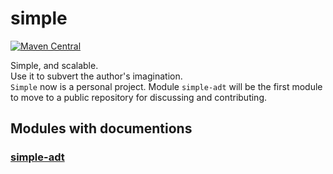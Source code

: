 # simple

[![Maven Central](https://img.shields.io/maven-central/v/net.scalax.simple/simple-adt_3.svg?label=Maven%20Central)](https://search.maven.org/search?q=g:%22net.scalax.simple%22%20AND%20a:%22simple-adt_3%22)

Simple, and scalable.  
Use it to subvert the author's imagination.  
`Simple` now is a personal project. Module `simple-adt` will be the first module to move to a public repository for discussing and contributing.

## Modules with documentions
### [simple-adt](./main/modules/simple-adt/)
